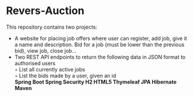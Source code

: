 # Revers-Auction

This repository contains two projects:
* A website for placing job offers where user can register, add job, give it a name and description. Bid for a job (must be lower than the previous bid), view job, close job...
* Two REST API endpoints to return the following data in JSON format to authorised users<br>
        ◦ List all currently active jobs <br> 
        ◦ List the bids made by a user, given an id<br> 
<b>Spring Boot Spring Security H2 HTML5 Thymeleaf JPA Hibernate Maven</b>